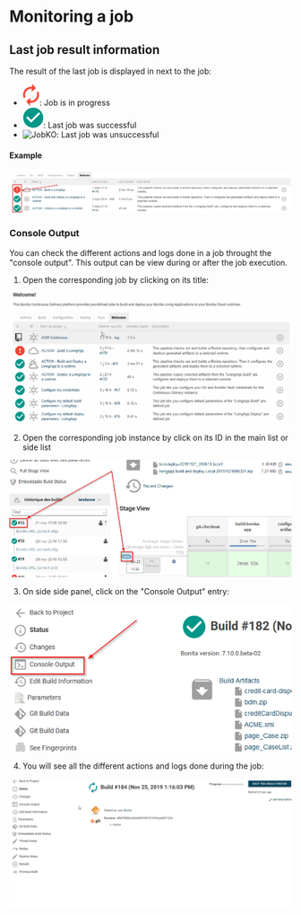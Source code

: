 # Monitoring a job

## Last job result information
The result of the last job is displayed in next to the job:
 *  ![Inprogress](/images/JobStatusInProgress.png): Job is in progress
 *  ![JobOK](/images/JobStatusOK.png): Last job was successful
 *  ![JobKO](/images/JobStatusFailed.png.png): Last job was unsuccessful

#### Example
![JobStatusLast](/images/JobStatusLast.png)

### Console Output
You can check the different actions and logs done in a job throught the "console output". This output can be view during or after the job execution.

1. Open the corresponding job by clicking on its title:

![OpenAJob](/images/OpenAJob.gif)

2. Open the corresponding job instance by click on its ID in the main list or side list

![OpenJobInstance](/images/OpenJobInstance.png)

3. On side side panel, click on the "Console Output" entry:

![ConsoleOutput](/images/ConsoleOutputAction.png)

4. You will see all the different actions and logs done during the job:

![ConsoleOutputEx](/images/ConsoleOutputEx.gif)
